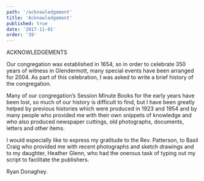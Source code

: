 ```yaml
---
path: '/acknowledgement'
title: 'Acknowledgement'
published: true
date: '2017-11-01'
order: '39'
---
```


ACKNOWLEDGEMENTS

Our congregation was established in 1654, so in order to celebrate 350 years of witness in Glendermott, many special events have been arranged for 2004. As part of this celebration, I was asked to write a brief history of the congregation.

Many of our congregation’s Session Minute Books for the early years have been lost, so much of our history is difficult to find, but I have been greatly helped by previous histories which were produced in 1923 and 1954 and by many people who provided me with their own snippets of knowledge and who also produced newspaper cuttings, old photographs, documents, letters and other items.

I would especially like to express my gratitude to the Rev. Patterson, to Basil Craig who provided me with recent photographs and sketch drawings and to my daughter, Heather Glenn, who had the onerous task of typing out my script to facilitate the publishers.

Ryan Donaghey.
